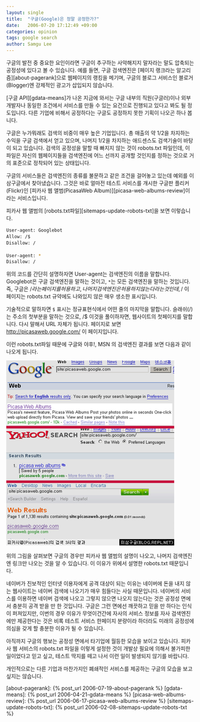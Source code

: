 ```yaml
---
layout: single
title:  "구글(Google)은 정말 공정한가?"
date:   2006-07-20 17:12:49 +09:00
categories: opinion
tags: google search
author: Samgu Lee
---
```

구글의 발전 중 중요한 요인이라면 구글이 추구하는 사악해지지 말자라는 말도 압축되는 공정성에 있다고 볼 수 있습니다. 예를 들면, 구글 검색엔진은 [페이지 랭크라는 알고리즘][about-pagerank]으로 웹페이지의 랭킹을 메기며, 구글의 블로그 서비스인 블로거(Blogger)엔 강제적인 광고가 삽입되지 않습니다.

[구글 API][gdata-means]가 나온 지금에 와서는 구글 내부의 직원(구글러)이나 외부 개발자나 동일한 조건에서 서비스를 만들 수 있는 요건으로 진행되고 있다고 봐도 될 정도입니다. 다른 기업에 비해서 공정하다는 구글도 공정하지 못한 기획이 나오곤 하나 봅니다.

구글은 누가뭐래도 검색의 비중이 매우 높은 기업입니다. 총 매출의 약 1/2을 차지하는 수익을 구글 검색에서 얻고 있으며, 나머지 1/2을 차지하는 애드센스도 검색기술이 바탕이 되고 있습니다. 검색의 공정성을 말할 때 빠지지 않는 것이 robots.txt 파일인데, 이 파일은 자신의 웹페이지들을 검색엔진에 어느 선까지 공개할 것인지를 정하는 것으로 거의 표준으로 정착되어 있는 상태입니다.

구글의 서비스들은 검색엔진의 종류를 불문하고 같은 조건을 걸어놓고 있는데 예외를 이삼구글에서 찾아냈습니다. 그것은 바로 얼마전 테스트 서비스를 개시한 구글판 플리커(Flickr)인 [피카사 웹 앨범(PicasaWeb Album)][picasa-web-albums-review]이라는 서비스입니다.

피카사 웹 앨범의 [robots.txt파일][sitemaps-update-robots-txt]을 보면 이렇습니다.

```sh
User-agent: Googlebot
Allow: /$
Disallow: /

User-agent: *
Disallow: /
```

위의 코드를 간단히 설명하자면 User-agent는 검색엔진의 이름을 말합니다. Googlebot은 구글 검색엔진을 말하는 것이고, `*`는 모든 검색엔진을 말하는 것입니다. 즉, 구글은 /$라는 페이지를 허용하고, 나머지 검색엔진은 허용하지 않는다라는 것인데, /$ 이 페이지는 robots.txt 규약에도 나와있지 않은 매우 생소한 표시입니다.

기술적으로 말하자면 `$` 표시는 정규표현식에서 어떤 줄의 마지막을 말합니다. 슬래쉬(/)는 주소의 첫부분을 말하는 것으로, /$ 이것을 풀이하자면, 웹사이트의 첫페이지를 말합니다. 다시 말해서 URL 자체가 됩니다. 페이지로 보면 http://picasaweb.google.com/ 이 페이지입니다.

이런 robots.txt파일 때문에 구글와 야후!, MSN 의 검색엔진 결과를 보면 다음과 같이 나오게 됩니다.

![피카사 웹의 검색엔진 비교](/assets/picasaweb_search.jpg)

위의 그림을 살펴보면 구글의 경우만 피카사 웹 앨범의 설명이 나오고, 나머지 검색엔진엔 링크만 나오는 것을 알 수 있습니다. 이 이유가 위에서 설명한 robots.txt 때문입니다.

네이버가 진보적인 인터넷 이용자에게 공격 대상이 되는 이유는 네이버에 돈을 내지 않는 웹사이트는 네이버 검색에 나오기가 매우 힘들다는 사실 때문입니다. 네이버의 서비스를 이용하면 네이버 검색에 나오고 그렇지 않으면 나오지 않는다는 것은 공정성 면에서 충분히 공격 받을 만 한 것입니다. 구글은 그런 면에선 깨끗하고 믿을 만 하다는 인식이 퍼져있지만, 이번의 경우 이유가 무엇이건간에 자사의 서비스 정보를 자사 검색엔진에만 제공한다는 것은 비록 테스트 서비스 한페이지 분량이라 하더라도 미래의 공정성에 의심을 갖게 할 충분한 이유가 될 수 있습니다.

아직까지 구글의 행보는 공정성 면에서 타기업에 월등한 모습을 보이고 있습니다. 피카사 웹 서비스의 robots.txt 파일을 이렇게 설정한 것이 개발상 필요에 의해서 불가피한 일이었다고 믿고 싶고, 테스트 딱지를 떼고 나서 이런 일이 발생되지 않기를 바랍니다.

개인적으로는 다른 기업과 마찬가지인 폐쇄적인 서비스를 제공하는 구글의 모습을 보고 싶지는 않습니다.

[about-pagerank]: {% post_url 2006-07-19-about-pagerank %}
[gdata-means]: {% post_url 2006-04-21-gdata-means %}
[picasa-web-albums-review]: {% post_url 2006-06-17-picasa-web-albums-review %}
[sitemaps-update-robots-txt]: {% post_url 2006-02-08-sitemaps-update-robots-txt %}
